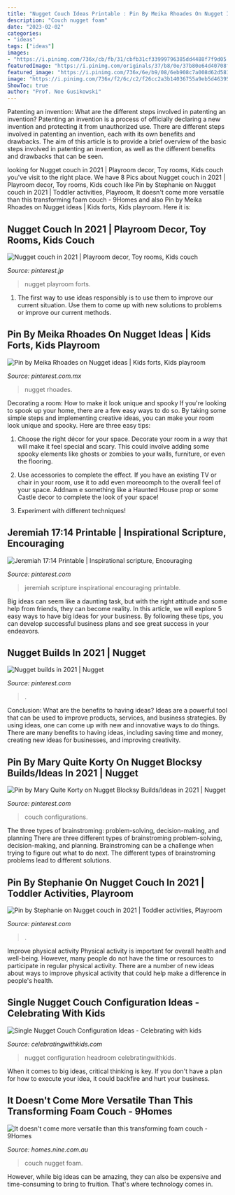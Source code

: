 ```yaml
---
title: "Nugget Couch Ideas Printable : Pin By Meika Rhoades On Nugget Ideas"
description: "Couch nugget foam"
date: "2023-02-02"
categories:
- "ideas"
tags: ["ideas"]
images:
- "https://i.pinimg.com/736x/cb/fb/31/cbfb31cf33999796385dd4488f7f9d05.jpg"
featuredImage: "https://i.pinimg.com/originals/37/b8/0e/37b80e64d40708f2022d6f49edf20dbf.png"
featured_image: "https://i.pinimg.com/736x/6e/b9/08/6eb908c7a008d62d581611a35610a725.jpg"
image: "https://i.pinimg.com/736x/f2/6c/c2/f26cc2a3b14036755a9eb5d463953b8f.jpg"
ShowToc: true
author: "Prof. Noe Gusikowski"
---
```



Patenting an invention: What are the different steps involved in patenting an invention?
Patenting an invention is a process of officially declaring a new invention and protecting it from unauthorized use. There are different steps involved in patenting an invention, each with its own benefits and drawbacks. The aim of this article is to provide a brief overview of the basic steps involved in patenting an invention, as well as the different benefits and drawbacks that can be seen.

	

		
looking for Nugget couch in 2021 | Playroom decor, Toy rooms, Kids couch you've visit to the right place. We have 8 Pics about Nugget couch in 2021 | Playroom decor, Toy rooms, Kids couch like Pin by Stephanie on Nugget couch in 2021 | Toddler activities, Playroom, It doesn&#039;t come more versatile than this transforming foam couch - 9Homes and also Pin by Meika Rhoades on Nugget ideas | Kids forts, Kids playroom. Here it is:
		
    
## Nugget Couch In 2021 | Playroom Decor, Toy Rooms, Kids Couch

<img loading=lazy src="https://i.pinimg.com/736x/f2/6c/c2/f26cc2a3b14036755a9eb5d463953b8f.jpg" onerror="this.onerror=null;this.src='https://tse3.mm.bing.net/th?id=OIP.eQsOL_UTy6P-DGAgMTXQBwHaJ4&amp;pid=15.1';" alt="Nugget couch in 2021 | Playroom decor, Toy rooms, Kids couch">

_Source: pinterest.jp_

>nugget playroom forts. 

	

1. The first way to use ideas responsibly is to use them to improve our current situation. Use them to come up with new solutions to problems or improve our current methods. 

    
## Pin By Meika Rhoades On Nugget Ideas | Kids Forts, Kids Playroom

<img loading=lazy src="https://i.pinimg.com/736x/6e/b9/08/6eb908c7a008d62d581611a35610a725.jpg" onerror="this.onerror=null;this.src='https://tse2.mm.bing.net/th?id=OIP.ZPXfWn1m5HrFUsOmH2onlQHaNK&amp;pid=15.1';" alt="Pin by Meika Rhoades on Nugget ideas | Kids forts, Kids playroom">

_Source: pinterest.com.mx_

>nugget rhoades. 

	

Decorating a room: How to make it look unique and spooky
If you're looking to spook up your home, there are a few easy ways to do so. By taking some simple steps and implementing creative ideas, you can make your room look unique and spooky. Here are three easy tips:
1. Choose the right décor for your space. Decorate your room in a way that will make it feel special and scary. This could involve adding some spooky elements like ghosts or zombies to your walls, furniture, or even the flooring.

2. Use accessories to complete the effect. If you have an existing TV or chair in your room, use it to add even moreoomph to the overall feel of your space. Addnam e something like a Haunted House prop or some Castle decor to complete the look of your space!

3. Experiment with different techniques!

    
## Jeremiah 17:14 Printable | Inspirational Scripture, Encouraging

<img loading=lazy src="https://i.pinimg.com/originals/37/b8/0e/37b80e64d40708f2022d6f49edf20dbf.png" onerror="this.onerror=null;this.src='https://tse2.mm.bing.net/th?id=OIP.zs_l7b9D6UB-2RSLaly64gHaLG&amp;pid=15.1';" alt="Jeremiah 17:14 Printable | Inspirational scripture, Encouraging">

_Source: pinterest.com_

>jeremiah scripture inspirational encouraging printable. 

	

Big ideas can seem like a daunting task, but with the right attitude and some help from friends, they can become reality. In this article, we will explore 5 easy ways to have big ideas for your business. By following these tips, you can develop successful business plans and see great success in your endeavors.

    
## Nugget Builds In 2021 | Nugget

<img loading=lazy src="https://i.pinimg.com/736x/9e/3b/19/9e3b19f9082f51488b3f432ef4445cc7.jpg" onerror="this.onerror=null;this.src='https://tse2.mm.bing.net/th?id=OIP.5HZSvNKZr50C02v7itFOzAHaJZ&amp;pid=15.1';" alt="Nugget builds in 2021 | Nugget">

_Source: pinterest.com_

>. 

	

Conclusion: What are the benefits to having ideas?
Ideas are a powerful tool that can be used to improve products, services, and business strategies. By using ideas, one can come up with new and innovative ways to do things. There are many benefits to having ideas, including saving time and money, creating new ideas for businesses, and improving creativity.

    
## Pin By Mary Quite Korty On Nugget Blocksy Builds/Ideas In 2021 | Nugget

<img loading=lazy src="https://i.pinimg.com/736x/5e/b0/ca/5eb0ca22f684010de98e0c08c8364a95.jpg" onerror="this.onerror=null;this.src='https://tse4.mm.bing.net/th?id=OIP.29uTuX6qz5Pw6V_E_sVPCgHaKT&amp;pid=15.1';" alt="Pin by Mary Quite Korty on Nugget Blocksy Builds/Ideas in 2021 | Nugget">

_Source: pinterest.com_

>couch configurations. 

	

The three types of brainstroming: problem-solving, decision-making, and planning
There are three different types of brainstroming problem-solving, decision-making, and planning. Brainstroming can be a challenge when trying to figure out what to do next. The different types of brainstroming problems lead to different solutions.

    
## Pin By Stephanie On Nugget Couch In 2021 | Toddler Activities, Playroom

<img loading=lazy src="https://i.pinimg.com/736x/cb/fb/31/cbfb31cf33999796385dd4488f7f9d05.jpg" onerror="this.onerror=null;this.src='https://tse4.mm.bing.net/th?id=OIP.v85xBLRQU0tXDx24jGyMWgHaJV&amp;pid=15.1';" alt="Pin by Stephanie on Nugget couch in 2021 | Toddler activities, Playroom">

_Source: pinterest.com_

>. 

	

Improve physical activity
Physical activity is important for overall health and well-being. However, many people do not have the time or resources to participate in regular physical activity. There are a number of new ideas about ways to improve physical activity that could help make a difference in people's health.

    
## Single Nugget Couch Configuration Ideas - Celebrating With Kids

<img loading=lazy src="https://celebratingwithkids.com/wp-content/uploads/2021/07/Charleston-Crafted-08.jpg" onerror="this.onerror=null;this.src='https://tse3.mm.bing.net/th?id=OIP.aa9oybKBF-QKS8T5QT-IhgHaFN&amp;pid=15.1';" alt="Single Nugget Couch Configuration Ideas - Celebrating with kids">

_Source: celebratingwithkids.com_

>nugget configuration headroom celebratingwithkids. 

	

When it comes to big ideas, critical thinking is key. If you don't have a plan for how to execute your idea, it could backfire and hurt your business.

    
## It Doesn&#039;t Come More Versatile Than This Transforming Foam Couch - 9Homes

<img loading=lazy src="http://prod.static9.net.au/_/media/2016/11/17/11/24/nuggetcouchninehomes.JPG" onerror="this.onerror=null;this.src='https://tse4.mm.bing.net/th?id=OIP.w0s4_rqUTuVGi09qFhHltwHaE5&amp;pid=15.1';" alt="It doesn&#039;t come more versatile than this transforming foam couch - 9Homes">

_Source: homes.nine.com.au_

>couch nugget foam. 

	

However, while big ideas can be amazing, they can also be expensive and time-consuming to bring to fruition. That's where technology comes in.

